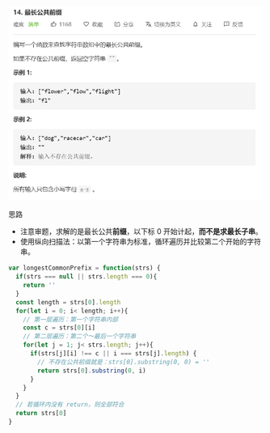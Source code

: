 ![](../images/lc14.png)



思路

- 注意审题，求解的是最长公共**前缀**，以下标 0 开始计起，**而不是求最长子串**。
- 使用纵向扫描法：以第一个字符串为标准，循环遍历并比较第二个开始的字符串。

```javascript
var longestCommonPrefix = function(strs) {
  if(strs === null || strs.length === 0){
    return ''
  }
  const length = strs[0].length
  for(let i = 0; i< length; i++){
    // 第一层遍历：第一个字符串内部
    const c = strs[0][i]
    // 第二层遍历：第二个～最后一个字符串
    for(let j = 1; j< strs.length; j++){
      if(strs[j][i] !== c || i === strs[j].length) {
        // 不存在公共前缀就是：strs[0].substring(0, 0) = ''
        return strs[0].substring(0, i)
      }
    }
  }
  // 若循环内没有 return，则全部符合
  return strs[0]
}
```

